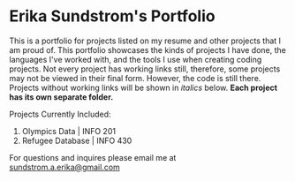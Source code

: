 # Erika Sundstrom's Portfolio

This is a portfolio for projects listed on my resume and other projects that I am proud of. This portfolio showcases the kinds of projects I have done, the languages I've 
worked with, and the tools I use when creating coding projects. Not every project has working links still, therefore, some projects may not be viewed in their final form. However, 
the code is still there. Projects without working links will be shown in _italics_ below. **Each project has its own separate folder.**

Projects Currently Included:
1. Olympics Data | INFO 201
2. Refugee Database | INFO 430

For questions and inquires please email me at <sundstrom.a.erika@gmail.com>
